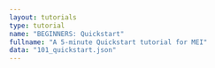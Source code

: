 ```yaml
---
layout: tutorials
type: tutorial
name: "BEGINNERS: Quickstart"
fullname: "A 5-minute Quickstart tutorial for MEI"
data: "101_quickstart.json"
---
```

